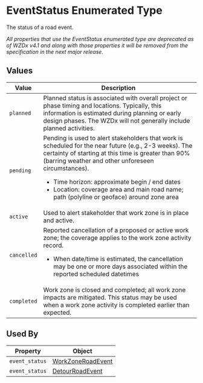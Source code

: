 # EventStatus Enumerated Type
The status of a road event.

*All properties that use the EventStatus enumerated type are deprecated as of WZDx v4.1 and along with those properties it will be removed from the specification in the next major release.*

## Values
Value | Description
--- | ---
`planned` | Planned status is associated with overall project or phase timing and locations. Typically, this information is estimated during planning or early design phases. The WZDx will not generally include planned activities.
`pending` | Pending is used to alert stakeholders that work is scheduled for the near future (e.g., 2-3 weeks). The certainty of starting at this time is greater than 90% (barring weather and other unforeseen circumstances).<ul><li>Time horizon: approximate begin / end dates</li><li>Location: coverage area and main road name; path (polyline or geoface) around zone area</li></ul>
`active` | Used to alert stakeholder that work zone is in place and active.   
`cancelled` | Reported cancellation of a proposed or active work zone; the coverage applies to the work zone activity record.<ul><li>When date/time is estimated, the cancellation may be one or more days associated within the reported scheduled datetimes</li></ul>
`completed` | Work zone is closed and completed; all work zone impacts are mitigated. This status may be used when a work zone activity is completed earlier than expected.

## Used By
Property | Object
--- | ---
`event_status` | [WorkZoneRoadEvent](/spec-content/objects/WorkZoneRoadEvent.md)
`event_status` | [DetourRoadEvent](/spec-content/objects/DetourRoadEvent.md)
